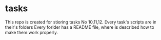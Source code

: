 tasks
=====
This repo is created for stioring tasks No 10,11,12.
Every task's scripts are in their's folders
Every forlder has a README file, where is described how to make them work properly.
